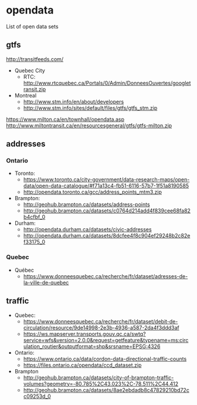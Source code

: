 # opendata
List of open data sets

## gtfs
http://transitfeeds.com/

- Quebec City
  - RTC: http://www.rtcquebec.ca/Portals/0/Admin/DonneesOuvertes/googletransit.zip
- Montreal
  - http://www.stm.info/en/about/developers
  - http://www.stm.info/sites/default/files/gtfs/gtfs_stm.zip
  
https://www.milton.ca/en/townhall/opendata.asp
http://www.miltontransit.ca/en/resourcesgeneral/gtfs/gtfs-milton.zip

## addresses
### Ontario
- Toronto:
  - https://www.toronto.ca/city-government/data-research-maps/open-data/open-data-catalogue/#f71a13c4-fb51-6116-57b7-1f51a8190585
  - http://opendata.toronto.ca/gcc/address_points_mtm3.zip
- Brampton:
  - http://geohub.brampton.ca/datasets/address-points
  - http://geohub.brampton.ca/datasets/c0764d214add4f839cee68fa82b4cfbf_0
- Durham:
  - http://opendata.durham.ca/datasets/civic-addresses
  - http://opendata.durham.ca/datasets/8dcfee4f8c904ef29248b2c82ef33175_0
### Quebec
- Québec
  - https://www.donneesquebec.ca/recherche/fr/dataset/adresses-de-la-ville-de-quebec

## traffic
- Quebec:
  - https://www.donneesquebec.ca/recherche/fr/dataset/debit-de-circulation/resource/9de14998-2e3b-4936-a587-2da4f3ddd3af
  - https://ws.mapserver.transports.gouv.qc.ca/swtq?service=wfs&version=2.0.0&request=getfeature&typename=ms:circulation_routier&outputformat=shp&srsname=EPSG:4326
- Ontario:
  - https://www.ontario.ca/data/cordon-data-directional-traffic-counts
  - https://files.ontario.ca/opendata/ccd_dataset.zip
- Brampton
  - http://geohub.brampton.ca/datasets/city-of-brampton-traffic-volumes?geometry=-80.785%2C43.023%2C-78.511%2C44.412
  - http://geohub.brampton.ca/datasets/8ae2ebdadb8c47829210bd72cc09253d_0



